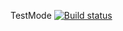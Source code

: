 TestMode
[![Build status](https://ci.appveyor.com/api/projects/status/xiyvl4grx744am19?svg=true)](https://ci.appveyor.com/project/JLissa/testmode)
